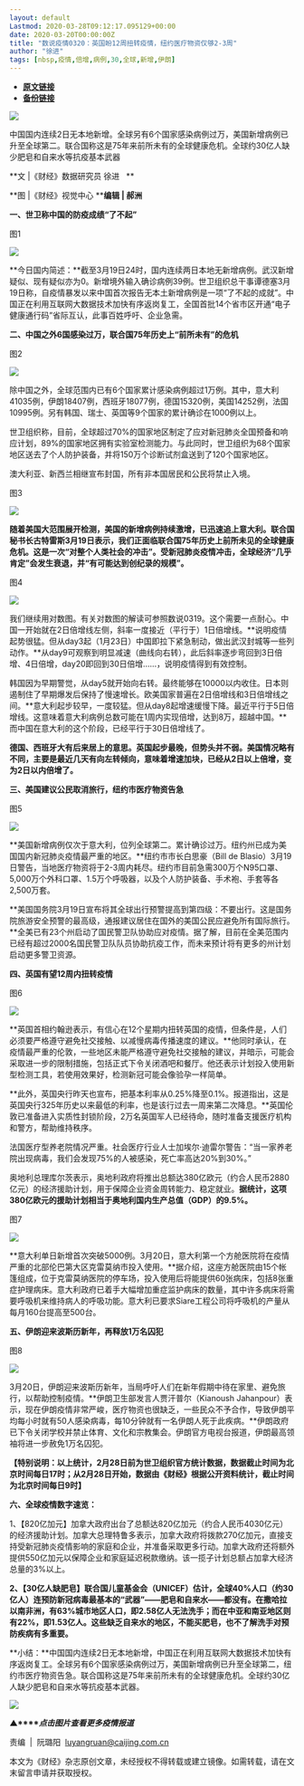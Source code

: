 ```yaml
---
layout: default
Lastmod: 2020-03-28T09:12:17.095129+00:00
date: 2020-03-20T00:00:00Z
title: "数说疫情0320：英国盼12周扭转疫情，纽约医疗物资仅够2-3周"
author: "徐进"
tags: [nbsp,疫情,倍增,病例,30,全球,新增,伊朗]
---
```


* [**原文链接**](https://mp.weixin.qq.com/s/-ex5-pdOaHDluUaCkJujnA)
* [**备份链接**](http://archive.today/CEj2f)


![](/images/post/77e6cfb5c7ef66e00d9bd04f74961594.jpg)

中国国内连续2日无本地新增。全球另有6个国家感染病例过万，美国新增病例已升至全球第二。联合国称这是75年来前所未有的全球健康危机。全球约30亿人缺少肥皂和自来水等抗疫基本武器

**文 |《财经》数据研究员 徐进   **

**图 |《财经》视觉中心 ****编辑 | 郝洲**

**一、世卫称中国的防疫成绩“了不起”**

图1

![](/images/post/a940818fbd3f7a8917a77b5c84b191d5.jpg)

**今日国内简述：**截至3月19日24时，国内连续两日本地无新增病例。武汉新增疑似、现有疑似亦为0。新增境外输入确诊病例39例。世卫组织总干事谭德塞3月19日称，自疫情暴发以来中国首次报告无本土新增病例是一项“了不起的成就”。中国正在利用互联网大数据技术加快有序返岗复工，全国首批14个省市区开通“电子健康通行码”省际互认，此事百姓呼吁、企业急需。

**二、中国之外6国感染过万，联合国75年历史上“前所未有”的危机**

图2

![](/images/post/0dc45505ac963cbb58e27d42e8e409d8.jpg)

除中国之外，全球范围内已有6个国家累计感染病例超过1万例。其中，意大利41035例，伊朗18407例，西班牙18077例，德国15320例，美国14252例，法国10995例。另有韩国、瑞士、英国等9个国家的累计确诊在1000例以上。

世卫组织称，目前，全球超过70%的国家地区制定了应对新冠肺炎全国预备和响应计划，89%的国家地区拥有实验室检测能力。与此同时，世卫组织为68个国家地区送去了个人防护装备，并将150万个诊断试剂盒送到了120个国家地区。

澳大利亚、新西兰相继宣布封国，所有非本国居民和公民将禁止入境。 

图3

![](/images/post/b77987e919592514f4ab6cc50834f51e.jpg)

**随着美国大范围展开检测，美国的新增病例持续激增，已迅速追上意大利。联合国秘书长古特雷斯3月19日表示，我们正面临联合国75年历史上前所未见的全球健康危机。这是一次“对整个人类社会的冲击”。受新冠肺炎疫情冲击，全球经济“几乎肯定”会发生衰退，并“有可能达到创纪录的规模”。**

图4

![](/images/post/8050408e1c7001ec345b49b97cc022c5.jpg)

我们继续用对数图。有关对数图的解读可参照数说0319。这个需要一点耐心。中国一开始就在2日倍增线左侧，斜率一度接近（平行于）1日倍增线。**说明疫情起势很猛。但从day3起（1月23日）中国即拉下紧急制动，做出武汉封城等一些列动作。**从day9可观察到明显减速（曲线向右转），此后斜率逐步弯回到3日倍增、4日倍增，day20即回到30日倍增……，说明疫情得到有效控制。

韩国因为早期警觉，从day5就开始向右转。最终能够在10000以内收住。日本则遏制住了早期爆发后保持了慢速增长。欧美国家普遍在2日倍增线和3日倍增线之间。**意大利起步较早，一度较猛。但从day8起增速缓慢下降。最近平行于5日倍增线。这意味着意大利病例总数可能在1周内实现倍增，达到8万，超越中国。**而中国在意大利的这个阶段，已经平行于30日倍增线了。

**德国、西班牙大有后来居上的意思。英国起步最晚，但势头并不弱。美国情况略有不同，主要是最近几天有向左转倾向，意味着增速加块，已经从2日以上倍增，变为2日以内倍增了。**

**三、美国建议公民取消旅行，纽约市医疗物资告急**

图5

![](/images/post/8e7396ad526ba0b5d4663351141a7447.jpg)

  

**美国新增病例仅次于意大利，位列全球第二。累计确诊过万。纽约州已成为美国国内新冠肺炎疫情最严重的地区。**纽约市市长白思豪（Bill de Blasio）3月19日警告，当地医疗物资将于2-3周内耗尽。纽约市目前急需300万个N95口罩、5,000万个外科口罩、1.5万个呼吸器，以及个人防护装备、手术袍、手套等各2,500万套。  

**美国国务院3月19日宣布将其全球出行预警提高到第四级：不要出行。这是国务院旅游安全预警的最高级，通报建议居住在国外的美国公民应避免所有国际旅行。**全美已有23个州启动了国民警卫队协助应对疫情。据了解，目前在全美范围内已经有超过2000名国民警卫队队员协助抗疫工作，而未来预计将有更多的州计划启动更多警卫资源。

**四、英国有望12周内扭转疫情**

图6

![](/images/post/dfb73da51bcfb685002abd595d83a73d.jpg)

**英国首相约翰逊表示，有信心在12个星期内扭转英国的疫情，但条件是，人们必须要严格遵守避免社交接触、以减慢病毒传播速度的建议。**他同时承认，在疫情最严重的伦敦，一些地区未能严格遵守避免社交接触的建议，并暗示，可能会采取进一步的限制措施，包括正式下令关闭酒吧和餐厅。他还表示计划投入使用新型检测工具，若使用效果好，检测新冠可能会像验孕一样简单。

**此外，英国央行昨天也宣布，把基本利率从0.25%降至0.1%。报道指出，这是英国央行325年历史以来最低的利率，也是该行过去一周来第二次降息。**英国伦敦已准备进入实质性封锁阶段，2万名英国军人已经待命，随时准备支援医疗机构和警方，帮助维持秩序。

法国医疗型养老院情况严重。社会医疗行业人士加埃尔·迪雷尔警告：“当一家养老院出现病毒，我们会发现75%的人被感染，死亡率高达20%到30%。”

奥地利总理库尔茨表示，奥地利政府将推出总额达380亿欧元（约合人民币2880亿元）的经济援助计划，用于保障企业资金周转能力、稳定就业。**据统计，这项380亿欧元的援助计划相当于奥地利国内生产总值（GDP）的9.5%。**

图7

![](/images/post/2a79a632504f1ed4bea6317b004d3f75.jpg)

**意大利单日新增首次突破5000例。3月20日，意大利第一个方舱医院将在疫情严重的北部伦巴第大区克雷莫纳市投入使用。**据介绍，这座方舱医院由15个帐篷组成，位于克雷莫纳医院的停车场，投入使用后将能提供60张病床，包括8张重症护理病床。意大利政府已着手大幅增加重症监护病床的数量，其中许多病床将需要呼吸机来维持病人的呼吸功能。意大利已要求Siare工程公司将呼吸机的产量从每月160台提高至500台。

**五、伊朗迎来波斯历新年，再释放1万名囚犯**

图8

![](/images/post/555fd43f9ef58228f849f7bd5b5465b6.jpg)

3月20日，伊朗迎来波斯历新年，当局呼吁人们在新年假期中待在家里、避免旅行，以帮助控制疫情。**伊朗卫生部发言人贾汗普尔（Kianoush Jahanpour）表示，现在伊朗疫情非常严峻，医疗物资也很缺乏，一些民众不予合作，导致伊朗平均每小时就有50人感染病毒，每10分钟就有一名伊朗人死于此疾病。**伊朗政府已下令关闭学校并禁止体育、文化和宗教集会。伊朗官方电视台报道，伊朗最高领袖将进一步赦免1万名囚犯。  

**【特别说明：以上统计，2月28日前为世卫组织官方统计数据，数据截止时间为北京时间每日17时；从2月28日开始，数据由《财经》根据公开资料统计，截止时间为北京时间每日9时】**

**六、全球疫情数字速览：**

1、【820亿加元】加拿大政府出台了总额达820亿加元（约合人民币4030亿元）的经济援助计划。加拿大总理特鲁多表示，加拿大政府将拨款270亿加元，直接支持受新冠肺炎疫情影响的家庭和企业，并准备采取更多行动。加拿大政府还将额外提供550亿加元以保障企业和家庭延迟税款缴纳。该一揽子计划总额占加拿大经济总量的3%以上。

**2、【30亿人缺肥皂】联合国儿童基金会（UNICEF）估计，全球40%人口（约30亿人）连预防新冠病毒最基本的“武器”——肥皂和自来水——都没有。在撒哈拉以南非洲，有63%城市地区人口，即2.58亿人无法洗手；而在中亚和南亚地区则有22%，即1.53亿人。这些缺乏自来水的地区，不能买肥皂，也不了解洗手对预防疾病有多重要。**

**小结：**中国国内连续2日无本地新增，中国正在利用互联网大数据技术加快有序返岗复工。全球另有6个国家感染病例过万，美国新增病例已升至全球第二，纽约市医疗物资告急。联合国称这是75年来前所未有的全球健康危机。全球约30亿人缺少肥皂和自来水等抗疫基本武器。

[![](/images/post/4d24a5670c9a87791ea8b757d030c0d3.jpg)](https://mp.weixin.qq.com/mp/homepage?__biz=MjM5NDU5NTM4MQ==&hid=29&sn=21c0f34c737748fe3b2c372bb40ae622)  

**▲****_点击图片查看更多疫情报道_**

  

  

责编  |  阮璐阳  luyangruan@caijing.com.cn

本文为《财经》杂志原创文章，未经授权不得转载或建立镜像。如需转载，请在文末留言申请并获取授权。

